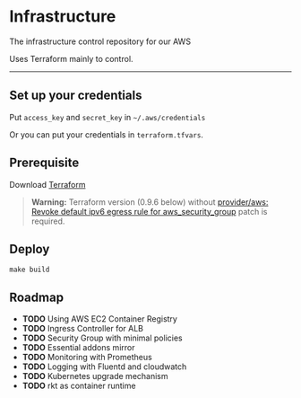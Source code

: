 # Infrastructure

The infrastructure control repository for our AWS

Uses Terraform mainly to control.

---

## Set up your credentials
Put `access_key` and `secret_key` in `~/.aws/credentials`

Or you can put your credentials in `terraform.tfvars`.

## Prerequisite

Download [Terraform](https://www.terraform.io/)

> **Warning:** Terraform version (0.9.6 below) without [provider/aws: Revoke default ipv6 egress rule for aws_security_group](https://github.com/hashicorp/terraform/pull/15075) patch is required.

## Deploy
```
make build
```

## Roadmap

- **TODO** Using AWS EC2 Container Registry
- **TODO** Ingress Controller for ALB
- **TODO** Security Group with minimal policies
- **TODO** Essential addons mirror
- **TODO** Monitoring with Prometheus
- **TODO** Logging with Fluentd and cloudwatch
- **TODO** Kubernetes upgrade mechanism
- **TODO** rkt as container runtime
